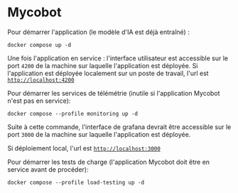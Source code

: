 # Mycobot

Pour démarrer l'application (le modèle d'IA est déjà entraîné) :

`docker compose up -d`

Une fois l'application en service : l'interface utilisateur est accessible sur le port `4200` de la machine sur laquelle l'application est déployée. 
Si l'application est déployée localement sur un poste de travail, l'url est [`http://localhost:4200`](http://localhost:4200)

Pour démarrer les services de télémétrie (inutile si l'application Mycobot n'est pas en service):

`docker compose --profile monitoring up -d`

Suite à cette commande, l'interface de grafana devrait être accessible sur le port `3000` de la machine sur laquelle l'application est déployée.

Si déploiement local, l'url est [`http://localhost:3000`](http://localhost:3000)

Pour démarrer les tests de charge (l'application Mycobot doit être en service avant de procéder):

`docker compose --profile load-testing up -d`